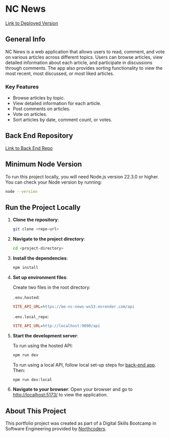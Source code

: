 # NC News

[Link to Deployed Version](https://ncnewsjb.netlify.app)

## General Info

NC News is a web application that allows users to read, comment, and vote on various articles across different topics. Users can browse articles, view detailed information about each article, and participate in discussions through comments. The app also provides sorting functionality to view the most recent, most discussed, or most liked articles.

### Key Features

- Browse articles by topic.
- View detailed information for each article.
- Post comments on articles.
- Vote on articles.
- Sort articles by date, comment count, or votes.

## Back End Repository

[Link to Back End Repo](https://github.com/jamiebrawn/be-nc-news)

## Minimum Node Version

To run this project locally, you will need Node.js version 22.3.0 or higher. You can check your Node version by running:

```bash
node --version
```

## Run the Project Locally

1. **Clone the repository**:

   ```bash
   git clone <repo-url>
   ```

2. **Navigate to the project directory**:

   ```bash
   cd <project-directory>
   ```

3. **Install the dependencies**:

   ```bash
   npm install
   ```

4. **Set up environment files**:

   Create two files in the root directory:

   `.env.hosted`:

   ```ini
   VITE_API_URL=https://be-nc-news-ws53.onrender.com/api
   ```

   `.env.local_repo`:

   ```ini
   VITE_API_URL=http://localhost:9090/api
   ```

5. **Start the development server**:

   To run using the hosted API:

   ```bash
   npm run dev
   ```

   To run using a local API, follow local set-up steps for [back-end app](https://github.com/jamiebrawn/be-nc-news). Then:

   ```bash
   npm run dev:local
   ```

6. **Navigate to your browser**:
   Open your browser and go to [http://localhost:5173/](http://localhost:5173/) to view the application.

## About This Project

This portfolio project was created as part of a Digital Skills Bootcamp in Software Engineering provided by [Northcoders](https://northcoders.com/).
